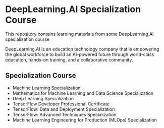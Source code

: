# DeepLearning.AI Specialization Course
This repository contains learning materials from some DeepLearning.AI specialization course    

DeepLearning.AI is an education technology company that is empowering the global workforce to build an AI-powered future through world-class education, hands-on training, and a collaborative community.

## Specialization Course
- Machine Learning Specialization
- Mathematics for Machine Learning and Data Science Specialization
- Deep Learning Specialization
- TensorFlow Developer Professional Certificate
- TensorFlow: Data and Deployment Specialization
- TensorFlow: Advanced Techniques Specialization
- Machine Learning Engineering for Production (MLOps) Specialization
